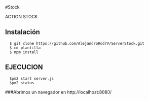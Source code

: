 #Stock

ACTION STOCK 
## Instalación

```shell
  $ git clone https://github.com/AlejandroRodrV/ServerStock.git
  $ cd plantilla
  $ npm install
```

## EJECUCION

```shell
  $pm2 start server.js 
  $pm2 status
```

###Abrimos un navegador en http://localhost:8080/
